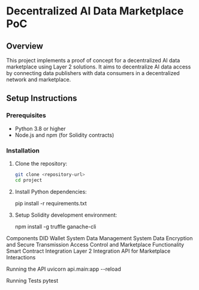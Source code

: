 # Decentralized AI Data Marketplace PoC

## Overview
This project implements a proof of concept for a decentralized AI data marketplace using Layer 2 solutions. It aims to decentralize AI data access by connecting data publishers with data consumers in a decentralized network and marketplace.

## Setup Instructions
### Prerequisites
- Python 3.8 or higher
- Node.js and npm (for Solidity contracts)

### Installation
1. Clone the repository:
   ```bash
   git clone <repository-url>
   cd project

2. Install Python dependencies:

    pip install -r requirements.txt

3. Setup Solidity development environment:

    npm install -g truffle ganache-cli

Components
    DID Wallet System
    Data Management System
    Data Encryption and Secure Transmission
    Access Control and Marketplace Functionality
    Smart Contract Integration
    Layer 2 Integration
    API for Marketplace Interactions

Running the API
    uvicorn api.main:app --reload

Running Tests
    pytest
